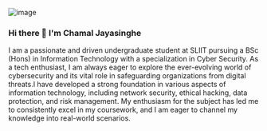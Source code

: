 ![image](https://github.com/ChamalJayasinghe/ChamalJayasinghe/assets/153539189/1c37c353-7cb2-4884-a09f-7814deec68f4)

### Hi there 👋 I'm Chamal Jayasinghe

I am a passionate and driven undergraduate student at SLIIT pursuing a BSc (Hons) in Information Technology with a specialization in Cyber Security. As a tech enthusiast, I am always eager to explore the ever-evolving world of cybersecurity and its vital role in safeguarding organizations from digital threats.I have developed a strong foundation in various aspects of information technology, including network security, ethical hacking, data protection, and risk management. My enthusiasm for the subject has led me to consistently excel in my coursework, and I am eager to channel my knowledge into real-world scenarios.
<!--
**ChamalJayasinghe/ChamalJayasinghe** is a ✨ _special_ ✨ repository because its `README.md` (this file) appears on your GitHub profile.

Here are some ideas to get you started:


- 🔭 I’m currently working on ...
- 🌱 I’m currently learning ...
- 👯 I’m looking to collaborate on ...
- 🤔 I’m looking for help with ...
- 💬 Ask me about ...
- 📫 How to reach me: ...
- 😄 Pronouns: ...
- ⚡ Fun fact: ...
-->
